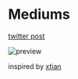# Mediums

[twitter post](https://twitter.com/tjcages/status/1602709589111504896?s=20&t=SAWC9qEl5bPyE4C_VTaTKQ)

![preview](https://github.com/tjcages/medium/raw/main/public/medium-preview.gif)

inspired by [xtian](https://www.instagram.com/p/BoVQkQPDjYl/)
